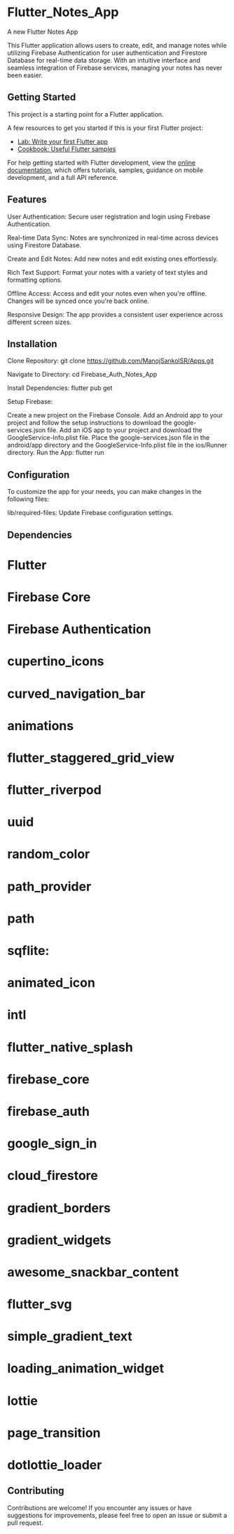 # Flutter_Notes_App

A new Flutter Notes App

This Flutter application allows users to create, edit, and manage notes while utilizing Firebase Authentication for user authentication and Firestore Database for real-time data storage. With an intuitive interface and seamless integration of Firebase services, managing your notes has never been easier.




## Getting Started

This project is a starting point for a Flutter application.

A few resources to get you started if this is your first Flutter project:

- [Lab: Write your first Flutter app](https://docs.flutter.dev/get-started/codelab)
- [Cookbook: Useful Flutter samples](https://docs.flutter.dev/cookbook)

For help getting started with Flutter development, view the
[online documentation](https://docs.flutter.dev/), which offers tutorials,
samples, guidance on mobile development, and a full API reference.


## Features
User Authentication: Secure user registration and login using Firebase Authentication.

Real-time Data Sync: Notes are synchronized in real-time across devices using Firestore Database.

Create and Edit Notes: Add new notes and edit existing ones effortlessly.

Rich Text Support: Format your notes with a variety of text styles and formatting options.

Offline Access: Access and edit your notes even when you're offline. Changes will be synced once you're back online.

Responsive Design: The app provides a consistent user experience across different screen sizes.

## Installation
Clone Repository: git clone https://github.com/ManojSankolSR/Apps.git

Navigate to Directory: cd Firebase_Auth_Notes_App

Install Dependencies: flutter pub get

Setup Firebase:

Create a new project on the Firebase Console.
Add an Android app to your project and follow the setup instructions to download the google-services.json file.
Add an iOS app to your project and download the GoogleService-Info.plist file.
Place the google-services.json file in the android/app directory and the GoogleService-Info.plist file in the ios/Runner directory.
Run the App: flutter run

## Configuration
To customize the app for your needs, you can make changes in the following files:

lib/required-files: Update Firebase configuration settings.

## Dependencies
# Flutter
# Firebase Core
# Firebase Authentication
 # cupertino_icons
 # curved_navigation_bar
 # animations
 # flutter_staggered_grid_view
 # flutter_riverpod
 # uuid
 # random_color
 # path_provider
 # path
 # sqflite: 
 # animated_icon
 # intl
 # flutter_native_splash
 # firebase_core
 # firebase_auth
 # google_sign_in
 # cloud_firestore
 # gradient_borders
 # gradient_widgets
 # awesome_snackbar_content
 # flutter_svg
 # simple_gradient_text
 # loading_animation_widget
 # lottie
 # page_transition
 # dotlottie_loader


## Contributing
Contributions are welcome! If you encounter any issues or have suggestions for improvements, please feel free to open an issue or submit a pull request.

